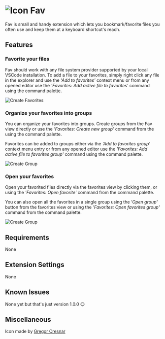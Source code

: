 # ![Icon](https://raw.githubusercontent.com/fredjeck/fav/main/images/fav_logo.png) Fav

Fav is small and handy extension which lets you bookmark/favorite files you often use and keep them at a keyboard shortcut's reach.

## Features

### Favorite your files

Fav should work with any file system provider supported by your local VSCode installation. To add a file to your favorites, simply right click any file in the explorer and use the *'Add to favorites'* context menu or from any opened editor use the *'Favorites: Add active file to favorites'* command using the command palette.

![Create Favorites](https://raw.githubusercontent.com/fredjeck/fav/main/images/add_favorites.gif)

### Organize your favorites into groups

You can organize your favorites into groups. Create groups from the Fav view directly or use the *'Favorites: Create new group'* command from the using the command palette.

Favorites can be added to groups either via the *'Add to favorites group'* context menu entry or from any opened editor use the *'Favorites: Add active file to favorites group'* command using the command palette.

![Create Group](https://raw.githubusercontent.com/fredjeck/fav/main/images/add_group.gif)

### Open your favorites

Open your favorited files directly via the favorites view by clicking them, or using the *'Favorites: Open favorite'* command from the command palette.

You can also open all the favorites in a single group using the *'Open group'* button from the favorites view or using the *'Favorites: Open favorites group'* command from the command palette.

![Create Group](https://raw.githubusercontent.com/fredjeck/fav/main/images/open_favorites.gif)


## Requirements

None

## Extension Settings

None

## Known Issues

None yet but that's just version 1.0.0 😉

## Miscellaneous

Icon made by [Gregor Cresnar](https://www.flaticon.com/authors/gregor-cresnar)